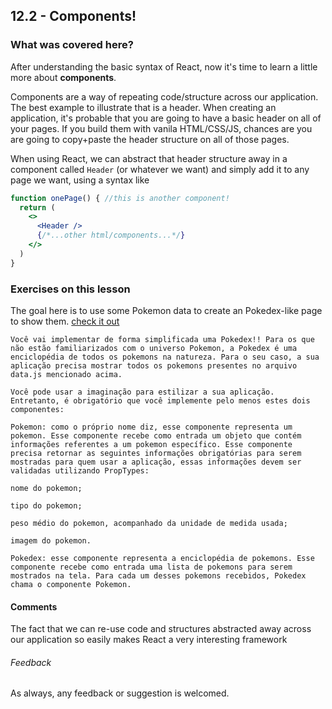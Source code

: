 ## 12.2 - Components!

### What was covered here?

After understanding the basic syntax of React, now it's time to learn a little more about **components**.

Components are a way of repeating code/structure across our application. The best example to illustrate that is a header. When creating an application, it's probable that you are going to have a basic header on all of your pages. If you build them with vanila HTML/CSS/JS, chances are you are going to copy+paste the header structure on all of those pages.

When using React, we can abstract that header structure away in a component called `Header` (or whatever we want) and simply add it to any page we want, using a syntax like

```jsx
function onePage() { //this is another component!
  return (
    <>
      <Header />
      {/*...other html/components...*/}
    </>
  )
}
```

### Exercises on this lesson

The goal here is to use some Pokemon data to create an Pokedex-like page to show them. [check it out](./my-pokedex)

```
Você vai implementar de forma simplificada uma Pokedex!! Para os que não estão familiarizados com o universo Pokemon, a Pokedex é uma enciclopédia de todos os pokemons na natureza. Para o seu caso, a sua aplicação precisa mostrar todos os pokemons presentes no arquivo data.js mencionado acima.

Você pode usar a imaginação para estilizar a sua aplicação. Entretanto, é obrigatório que você implemente pelo menos estes dois componentes:

Pokemon: como o próprio nome diz, esse componente representa um pokemon. Esse componente recebe como entrada um objeto que contém informações referentes a um pokemon específico. Esse componente precisa retornar as seguintes informações obrigatórias para serem mostradas para quem usar a aplicação, essas informações devem ser validadas utilizando PropTypes:

nome do pokemon;

tipo do pokemon;

peso médio do pokemon, acompanhado da unidade de medida usada;

imagem do pokemon.

Pokedex: esse componente representa a enciclopédia de pokemons. Esse componente recebe como entrada uma lista de pokemons para serem mostrados na tela. Para cada um desses pokemons recebidos, Pokedex chama o componente Pokemon.
```

#### Comments

The fact that we can re-use code and structures abstracted away across our application so easily makes React a very interesting framework

###### Feedback

As always, any feedback or suggestion is welcomed.